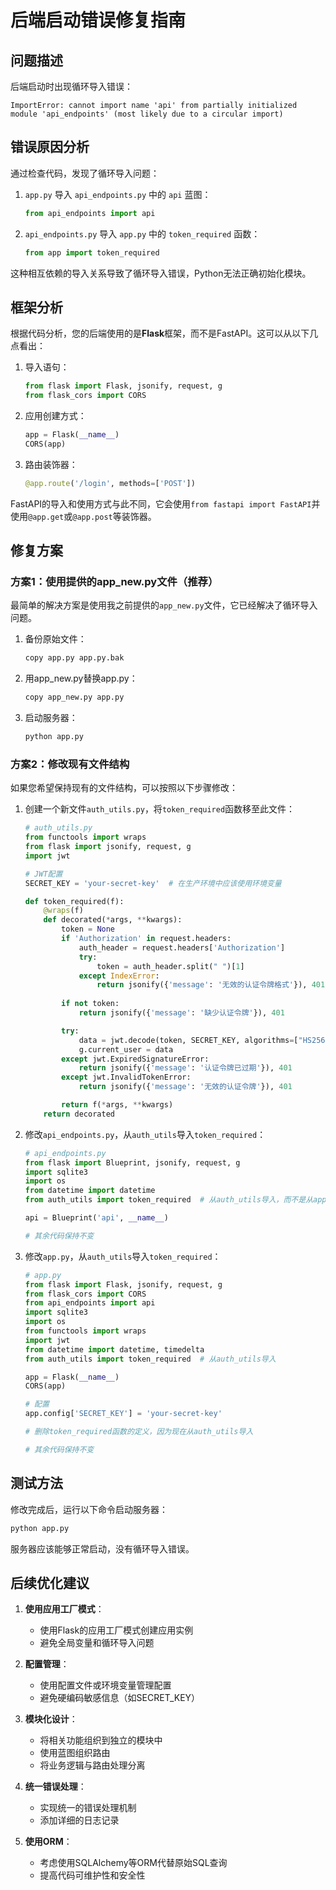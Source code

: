 # 后端启动错误修复指南

## 问题描述

后端启动时出现循环导入错误：

```
ImportError: cannot import name 'api' from partially initialized module 'api_endpoints' (most likely due to a circular import)
```

## 错误原因分析

通过检查代码，发现了循环导入问题：

1. `app.py` 导入 `api_endpoints.py` 中的 `api` 蓝图：
   ```python
   from api_endpoints import api
   ```

2. `api_endpoints.py` 导入 `app.py` 中的 `token_required` 函数：
   ```python
   from app import token_required
   ```

这种相互依赖的导入关系导致了循环导入错误，Python无法正确初始化模块。

## 框架分析

根据代码分析，您的后端使用的是**Flask**框架，而不是FastAPI。这可以从以下几点看出：

1. 导入语句：
   ```python
   from flask import Flask, jsonify, request, g
   from flask_cors import CORS
   ```

2. 应用创建方式：
   ```python
   app = Flask(__name__)
   CORS(app)
   ```

3. 路由装饰器：
   ```python
   @app.route('/login', methods=['POST'])
   ```

FastAPI的导入和使用方式与此不同，它会使用`from fastapi import FastAPI`并使用`@app.get`或`@app.post`等装饰器。

## 修复方案

### 方案1：使用提供的app_new.py文件（推荐）

最简单的解决方案是使用我之前提供的`app_new.py`文件，它已经解决了循环导入问题。

1. 备份原始文件：
   ```bash
   copy app.py app.py.bak
   ```

2. 用app_new.py替换app.py：
   ```bash
   copy app_new.py app.py
   ```

3. 启动服务器：
   ```bash
   python app.py
   ```

### 方案2：修改现有文件结构

如果您希望保持现有的文件结构，可以按照以下步骤修改：

1. 创建一个新文件`auth_utils.py`，将`token_required`函数移至此文件：

   ```python
   # auth_utils.py
   from functools import wraps
   from flask import jsonify, request, g
   import jwt

   # JWT配置
   SECRET_KEY = 'your-secret-key'  # 在生产环境中应该使用环境变量

   def token_required(f):
       @wraps(f)
       def decorated(*args, **kwargs):
           token = None
           if 'Authorization' in request.headers:
               auth_header = request.headers['Authorization']
               try:
                   token = auth_header.split(" ")[1]
               except IndexError:
                   return jsonify({'message': '无效的认证令牌格式'}), 401
           
           if not token:
               return jsonify({'message': '缺少认证令牌'}), 401

           try:
               data = jwt.decode(token, SECRET_KEY, algorithms=["HS256"])
               g.current_user = data
           except jwt.ExpiredSignatureError:
               return jsonify({'message': '认证令牌已过期'}), 401
           except jwt.InvalidTokenError:
               return jsonify({'message': '无效的认证令牌'}), 401

           return f(*args, **kwargs)
       return decorated
   ```

2. 修改`api_endpoints.py`，从`auth_utils`导入`token_required`：

   ```python
   # api_endpoints.py
   from flask import Blueprint, jsonify, request, g
   import sqlite3
   import os
   from datetime import datetime
   from auth_utils import token_required  # 从auth_utils导入，而不是从app导入
   
   api = Blueprint('api', __name__)
   
   # 其余代码保持不变
   ```

3. 修改`app.py`，从`auth_utils`导入`token_required`：

   ```python
   # app.py
   from flask import Flask, jsonify, request, g
   from flask_cors import CORS
   from api_endpoints import api
   import sqlite3
   import os
   from functools import wraps
   import jwt
   from datetime import datetime, timedelta
   from auth_utils import token_required  # 从auth_utils导入
   
   app = Flask(__name__)
   CORS(app)
   
   # 配置
   app.config['SECRET_KEY'] = 'your-secret-key'
   
   # 删除token_required函数的定义，因为现在从auth_utils导入
   
   # 其余代码保持不变
   ```

## 测试方法

修改完成后，运行以下命令启动服务器：

```bash
python app.py
```

服务器应该能够正常启动，没有循环导入错误。

## 后续优化建议

1. **使用应用工厂模式**：
   - 使用Flask的应用工厂模式创建应用实例
   - 避免全局变量和循环导入问题

2. **配置管理**：
   - 使用配置文件或环境变量管理配置
   - 避免硬编码敏感信息（如SECRET_KEY）

3. **模块化设计**：
   - 将相关功能组织到独立的模块中
   - 使用蓝图组织路由
   - 将业务逻辑与路由处理分离

4. **统一错误处理**：
   - 实现统一的错误处理机制
   - 添加详细的日志记录

5. **使用ORM**：
   - 考虑使用SQLAlchemy等ORM代替原始SQL查询
   - 提高代码可维护性和安全性

